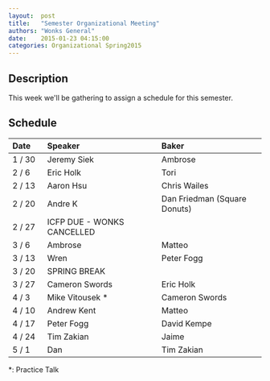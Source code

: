 ```yaml
--- 
layout:  post 
title:   "Semester Organizational Meeting"
authors: "Wonks General" 
date:    2015-01-23 04:15:00 
categories: Organizational Spring2015
--- 
```

## Description

This week we'll be gathering to assign a schedule for this semester.

## Schedule

| Date&nbsp;&nbsp;&nbsp;&nbsp;   | Speaker                     | Baker                          |
|--------|:----------------------------|:-------------------------------|
| 1 / 30 | Jeremy Siek                 | Ambrose                        |
| 2 /  6 | Eric Holk                   | Tori                           |
| 2 / 13 | Aaron Hsu                   | Chris Wailes                   |
| 2 / 20 | Andre K                     | Dan Friedman (Square Donuts)   |
| 2 / 27 | ICFP DUE - WONKS CANCELLED  ||
| 3 /  6 | Ambrose                     | Matteo                         |
| 3 / 13 | Wren                        | Peter Fogg                     |
| 3 / 20 | SPRING BREAK                ||
| 3 / 27 | Cameron Swords              | Eric Holk                      |
| 4 /  3 | Mike Vitousek *             | Cameron Swords                 |
| 4 / 10 | Andrew Kent                 | Matteo                         |
| 4 / 17 | Peter Fogg                  | David Kempe                    |
| 4 / 24 | Tim Zakian                  | Jaime                          |
| 5 /  1 | Dan                         | Tim Zakian                     |

*: Practice Talk

